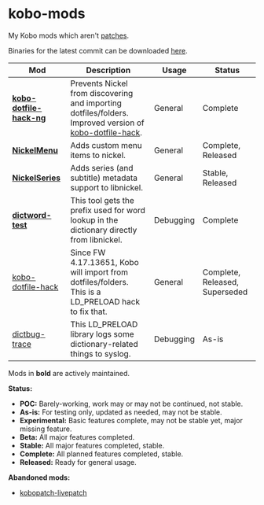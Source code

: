 # kobo-mods
My Kobo mods which aren't [patches](https://github.com/pgaskin/kobopatch-patches/releases/latest).

Binaries for the latest commit can be downloaded [here](https://ci.appveyor.com/project/pgaskin/kobo-mods/build/artifacts).

| Mod | Description | Usage | Status |
| --- | --- | --- | --- |
| **[kobo-dotfile-hack-ng](./kobo-dotfile-hack-ng)** | Prevents Nickel from discovering and importing dotfiles/folders. Improved version of [kobo-dotfile-hack](./kobo-dotfile-hack). | General | Complete |
| **[NickelMenu](https://github.com/pgaskin/NickelMenu)** | Adds custom menu items to nickel. | General | Complete, Released |
| **[NickelSeries](./NickelSeries)** | Adds series (and subtitle) metadata support to libnickel. | General | Stable, Released |
| **[dictword-test](./dictword-test)** | This tool gets the prefix used for word lookup in the dictionary directly from libnickel. | Debugging | Complete |
| [kobo-dotfile-hack](./kobo-dotfile-hack) | Since FW 4.17.13651, Kobo will import from dotfiles/folders. This is a LD_PRELOAD hack to fix that. | General | Complete, Released, Superseded |
| [dictbug-trace](./dictbug-trace) | This LD_PRELOAD library logs some dictionary-related things to syslog. | Debugging | As-is |

Mods in **bold** are actively maintained.

**Status:**
- **POC:** Barely-working, work may or may not be continued, not stable.
- **As-is:** For testing only, updated as needed, may not be stable.
- **Experimental:** Basic features complete, may not be stable yet, major missing feature.
- **Beta:** All major features completed.
- **Stable:** All major features completed, stable.
- **Complete:** All planned features completed, stable.
- **Released:** Ready for general usage.

**Abandoned mods:**
- [kobopatch-livepatch](https://github.com/pgaskin/kobo-mods/commit/777cfe6637d69fdc59905c5c357f520f5e73ab28)
